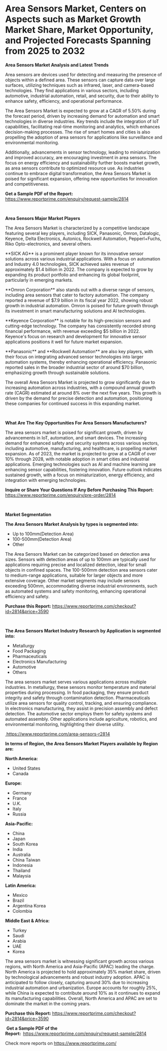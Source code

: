 <p><h1>Area Sensors Market, Centers on Aspects such as Market Growth Market Share, Market Opportunity, and Projected Forecasts Spanning from 2025 to 2032</h1></p><p><strong>Area Sensors Market Analysis and Latest Trends</strong></p>
<p><p>Area sensors are devices used for detecting and measuring the presence of objects within a defined area. These sensors can capture data over large surfaces, utilizing techniques such as infrared, laser, and camera-based technologies. They find applications in various sectors, including automotive, industrial automation, retail, and security, due to their ability to enhance safety, efficiency, and operational performance.</p><p>The Area Sensors Market is expected to grow at a CAGR of 5.50% during the forecast period, driven by increasing demand for automation and smart technologies in diverse industries. Key trends include the integration of IoT capabilities, facilitating real-time monitoring and analytics, which enhances decision-making processes. The rise of smart homes and cities is also propelling the adoption of area sensors for applications like surveillance and environmental monitoring.</p><p>Additionally, advancements in sensor technology, leading to miniaturization and improved accuracy, are encouraging investment in area sensors. The focus on energy efficiency and sustainability further boosts market growth, as area sensors contribute to optimized resource use. As industries continue to embrace digital transformation, the Area Sensors Market is poised for significant expansion, offering new opportunities for innovation and competitiveness.</p></p>
<p><strong>Get a Sample PDF of the Report:&nbsp;</strong> <a href="https://www.reportprime.com/enquiry/request-sample/2814?utm_campaign=3216&utm_medium=2&utm_source=Github&utm_content=ia&utm_term=18032025&utm_id=area-sensors">https://www.reportprime.com/enquiry/request-sample/2814</a></p>
<p>&nbsp;</p>
<p><strong>Area Sensors Major Market Players</strong></p>
<p><p>The Area Sensors Market is characterized by a competitive landscape featuring several key players, including SICK, Panasonic, Omron, Datalogic, Keyence, Delta Electronics, Autonics, Rockwell Automation, Pepperl+Fuchs, Riko Opto-electronics, and several others.</p><p>**SICK AG** is a prominent player known for its innovative sensor solutions across various industrial applications. With a focus on automation and Industry 4.0 technologies, SICK achieved sales revenue of approximately $1.4 billion in 2022. The company is expected to grow by expanding its product portfolio and enhancing its global footprint, particularly in emerging markets.</p><p>**Omron Corporation** also stands out with a diverse range of sensors, including area sensors that cater to factory automation. The company reported a revenue of $7.9 billion in its fiscal year 2022, showing robust growth in industrial automation. Omron is poised for future growth through its investment in smart manufacturing solutions and AI technologies.</p><p>**Keyence Corporation** is notable for its high-precision sensors and cutting-edge technology. The company has consistently recorded strong financial performance, with revenue exceeding $5 billion in 2022. Keyence's focus on research and development for innovative sensor applications positions it well for future market expansion.</p><p>**Panasonic** and **Rockwell Automation** are also key players, with their focus on integrating advanced sensor technologies into larger automation systems, thereby enhancing operational efficiency. Panasonic reported sales in the broader industrial sector of around $70 billion, emphasizing growth through sustainable solutions.</p><p>The overall Area Sensors Market is projected to grow significantly due to increasing automation across industries, with a compound annual growth rate (CAGR) estimated at around 8% over the next five years. This growth is driven by the demand for precise detection and automation, positioning these companies for continued success in this expanding market.</p></p>
<p>&nbsp;</p>
<p><strong>What Are The Key Opportunities For Area Sensors Manufacturers?</strong></p>
<p><p>The area sensors market is poised for significant growth, driven by advancements in IoT, automation, and smart devices. The increasing demand for enhanced safety and security systems across various sectors, including automotive, manufacturing, and healthcare, is propelling market expansion. As of 2023, the market is projected to grow at a CAGR of over 10% through 2028, with notable adoption in smart cities and industrial applications. Emerging technologies such as AI and machine learning are enhancing sensor capabilities, fostering innovation. Future outlook indicates sustained growth, with a focus on miniaturization, energy efficiency, and integration with emerging technologies.</p></p>
<p><strong>Inquire or Share Your Questions If Any Before Purchasing This Report:</strong> <a href="https://www.reportprime.com/enquiry/pre-order/2814?utm_campaign=3216&utm_medium=2&utm_source=Github&utm_content=ia&utm_term=18032025&utm_id=area-sensors">https://www.reportprime.com/enquiry/pre-order/2814</a></p>
<p>&nbsp;</p>
<p><strong>Market Segmentation</strong></p>
<p><strong>The Area Sensors Market Analysis by types is segmented into:</strong></p>
<p><ul><li>Up to 100mm(Detection Area)</li><li>100-500mm(Detection Area)</li><li>Other</li></ul></p>
<p><p>The Area Sensors Market can be categorized based on detection area sizes. Sensors with detection areas of up to 100mm are typically used for applications requiring precise and localized detection, ideal for small objects in confined spaces. The 100-500mm detection area sensors cater to medium-range applications, suitable for larger objects and more extensive coverage. Other market segments may include sensors exceeding 500mm, accommodating diverse industrial environments, such as automated systems and safety monitoring, enhancing operational efficiency and safety.</p></p>
<p><strong>Purchase this Report:&nbsp;</strong><a href="https://www.reportprime.com/checkout?id=2814&price=3590&utm_campaign=3216&utm_medium=2&utm_source=Github&utm_content=ia&utm_term=18032025&utm_id=area-sensors">https://www.reportprime.com/checkout?id=2814&price=3590</a></p>
<p>&nbsp;</p>
<p><strong>The Area Sensors Market Industry Research by Application is segmented into:</strong></p>
<p><ul><li>Metallurgy</li><li>Food Packaging</li><li>Pharmaceuticals</li><li>Electronics Manufacturing</li><li>Automotive</li><li>Others</li></ul></p>
<p><p>The area sensors market serves various applications across multiple industries. In metallurgy, these sensors monitor temperature and material properties during processing. In food packaging, they ensure product integrity and safety through contamination detection. Pharmaceuticals utilize area sensors for quality control, tracking, and ensuring compliance. In electronics manufacturing, they assist in precision assembly and defect detection. The automotive sector employs them for safety systems and automated assembly. Other applications include agriculture, robotics, and environmental monitoring, highlighting their diverse utility.</p></p>
<p><a href="https://www.reportprime.com/area-sensors-r2814?utm_campaign=3216&utm_medium=2&utm_source=Github&utm_content=ia&utm_term=18032025&utm_id=area-sensors">&nbsp;https://www.reportprime.com/area-sensors-r2814</a></p>
<p><strong>In terms of Region, the Area Sensors Market Players available by Region are:</strong></p>
<p>
    <p> <strong> North America: </strong>
        <ul>
            <li>United States</li>
            <li>Canada</li>
        </ul>
        </p> 
    <p> <strong> Europe: </strong>
        <ul>
            <li>Germany</li>
            <li>France</li>
            <li>U.K.</li>
            <li>Italy</li>
            <li>Russia</li>
        </ul>
        </p> 
    <p> <strong> Asia-Pacific: </strong>
        <ul>
            <li>China</li>
            <li>Japan</li>
            <li>South Korea</li>
            <li>India</li>
            <li>Australia</li>
            <li>China Taiwan</li>
            <li>Indonesia</li>
            <li>Thailand</li>
            <li>Malaysia</li>
        </ul>
        </p> 
    <p> <strong> Latin America: </strong>
        <ul>
            <li>Mexico</li>
            <li>Brazil</li>
            <li>Argentina Korea</li>
            <li>Colombia</li>
        </ul>
        </p> 
    <p> <strong> Middle East & Africa: </strong>
        <ul>
            <li>Turkey</li>
            <li>Saudi</li>
            <li>Arabia</li>
            <li>UAE</li>
            <li>Korea</li>
        </ul>
    </p>
    </p>
<p><p>The area sensors market is witnessing significant growth across various regions, with North America and Asia-Pacific (APAC) leading the charge. North America is projected to hold approximately 35% market share, driven by technological advancements and robust industry adoption. APAC is anticipated to follow closely, capturing around 30% due to increasing industrial automation and urbanization. Europe accounts for roughly 25%, while China is expected to contribute around 10% as it continues to expand its manufacturing capabilities. Overall, North America and APAC are set to dominate the market in the coming years.</p></p>
<p><strong>Purchase this Report: </strong><a href="https://www.reportprime.com/checkout?id=2814&price=3590&utm_campaign=3216&utm_medium=2&utm_source=Github&utm_content=ia&utm_term=18032025&utm_id=area-sensors">https://www.reportprime.com/checkout?id=2814&price=3590</a></p>
<p>&nbsp;<strong>Get a Sample PDF of the Report:&nbsp;&nbsp;</strong><a href="https://www.reportprime.com/enquiry/request-sample/2814?utm_campaign=3216&utm_medium=2&utm_source=Github&utm_content=ia&utm_term=18032025&utm_id=area-sensors">https://www.reportprime.com/enquiry/request-sample/2814</a></p>
<p><strong></strong></p>
<p>Check more reports on <a href="https://www.reportprime.com/?utm_campaign=3216&utm_medium=2&utm_source=Github&utm_content=ia&utm_term=18032025&utm_id=area-sensors">https://www.reportprime.com/</a></p>
